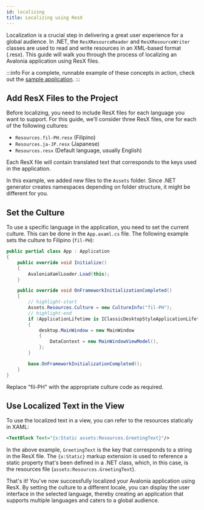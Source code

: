 ```yaml
---
id: localizing
title: Localizing using ResX
---
```


Localization is a crucial step in delivering a great user experience for a global audience. In .NET, the `ResXResourceReader` and `ResXResourceWriter` classes are used to read and write resources in an XML-based format (.resx). This guide will walk you through the process of localizing an Avalonia application using ResX files.

:::info
For a complete, runnable example of these concepts in action, check out the [sample application](https://github.com/AvaloniaUI/AvaloniaUI.QuickGuides/tree/main/Localization/).
:::

## Add ResX Files to the Project

Before localizing, you need to include ResX files for each language you want to support. For this guide, we'll consider three ResX files, one for each of the following cultures:

* `Resources.fil-PH.resx` (Filipino)
* `Resources.ja-JP.resx` (Japanese)
* `Resources.resx` (Default language, usually English)

Each ResX file will contain translated text that corresponds to the keys used in the application.

In this example, we added new files to the `Assets` folder. Since .NET generator creates namespaces depending on folder structure, it might be different for you.  

## Set the Culture

To use a specific language in the application, you need to set the current culture. This can be done in the `App.axaml.cs` file. The following example sets the culture to Filipino (`fil-PH`):

```cs title="App.xaml.cs"
public partial class App : Application
{
    public override void Initialize()
    {
        AvaloniaXamlLoader.Load(this);
    }

    public override void OnFrameworkInitializationCompleted()
    {
        // highlight-start
        Assets.Resources.Culture = new CultureInfo("fil-PH");
        // highlight-end
        if (ApplicationLifetime is IClassicDesktopStyleApplicationLifetime desktop)
        {
            desktop.MainWindow = new MainWindow
            {
                DataContext = new MainWindowViewModel(),
            };
        }

        base.OnFrameworkInitializationCompleted();
    }
}
```
Replace "fil-PH" with the appropriate culture code as required.

## Use Localized Text in the View

To use the localized text in a view, you can refer to the resources statically in XAML:

```xml
<TextBlock Text="{x:Static assets:Resources.GreetingText}"/>
```

In the above example, `GreetingText` is the key that corresponds to a string in the ResX file. The `{x:Static}` markup extension is used to reference a static property that's been defined in a .NET class, which, in this case, is the resources file (`assets:Resources.GreetingText`).

That's it! You've now successfully localized your Avalonia application using ResX. By setting the culture to a different locale, you can display the user interface in the selected language, thereby creating an application that supports multiple languages and caters to a global audience.
